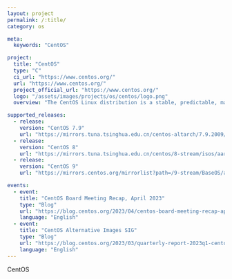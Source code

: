 ```yaml
---
layout: project
permalink: /:title/
category: os

meta:
  keywords: "CentOS"

project:
  title: "CentOS"
  type: "C"
  ci_url: "https://www.centos.org/"
  url: "https://www.centos.org/"
  project_official_url: "https://www.centos.org/"
  logo: "/assets/images/projects/os/centos/logo.png"
  overview: "The CentOS Linux distribution is a stable, predictable, manageable and reproducible platform derived from the sources of Red Hat Enterprise Linux (RHEL)."

supported_releases:
  - release:
    version: "CentOS 7.9"
    url: "https://mirrors.tuna.tsinghua.edu.cn/centos-altarch/7.9.2009/isos/aarch64/"
  - release:
    version: "CentOS 8"
    url: "https://mirrors.tuna.tsinghua.edu.cn/centos/8-stream/isos/aarch64/"
  - release:
    version: "CentOS 9"
    url: "https://mirrors.centos.org/mirrorlist?path=/9-stream/BaseOS/aarch64/iso/CentOS-Stream-9-latest-aarch64-dvd1.iso&redirect=1&protocol=https"

events:
  - event:
    title: "CentOS Board Meeting Recap, April 2023"
    type: "Blog"
    url: "https://blog.centos.org/2023/04/centos-board-meeting-recap-april-2023/"
    language: "English"
  - event:
    title: "CentOS Alternative Images SIG"
    type: "Blog"
    url: "https://blog.centos.org/2023/03/quarterly-report-2023q1-centos-alternative-images-sig/"
    language: "English"
---
```


<p>CentOS</p>
